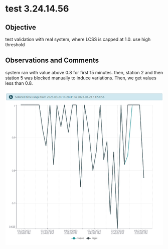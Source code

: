 # test 3.24.14.56
## Objective

test validation with real system, where LCSS is capped at 1.0. use high threshold

## Observations and Comments
system ran with value above 0.8 for first 15 minutes. then, station 2 and then station 5 was blocked manually to induce variations. Then, we get values less than 0.8.

![validation indicator image](2023-03-24-14-59-13.png)